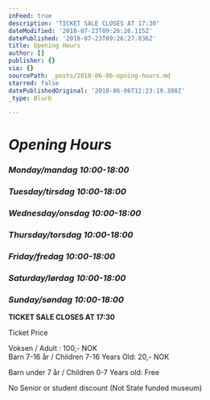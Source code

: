 ```yaml
---
inFeed: true
description: 'TICKET SALE CLOSES AT 17:30'
dateModified: '2018-07-23T09:26:26.115Z'
datePublished: '2018-07-23T09:26:27.836Z'
title: Opening Hours
author: []
publisher: {}
via: {}
sourcePath: _posts/2018-06-06-opning-hours.md
starred: false
datePublishedOriginal: '2018-06-06T12:23:19.388Z'
_type: Blurb

---
```

# _Opening Hours_

### _Monday/mandag 10:00-18:00_

### _Tuesday/tirsdag 10:00-18:00_

### _Wednesday/onsdag 10:00-18:00_

### _Thursday/torsdag 10:00-18:00_

### _Friday/fredag 10:00-18:00_

### _Saturday/lørdag 10:00-18:00_

### _Sunday/søndag 10:00-18:00_

**TICKET SALE CLOSES AT 17:30**

Ticket Price

Voksen / Adult : 100,- NOK  
Barn 7-16 år / Children 7-16 Years Old: 20,- NOK

Barn under 7 år / Children 0-7 Years old: Free

No Senior or student discount (Not State funded museum)